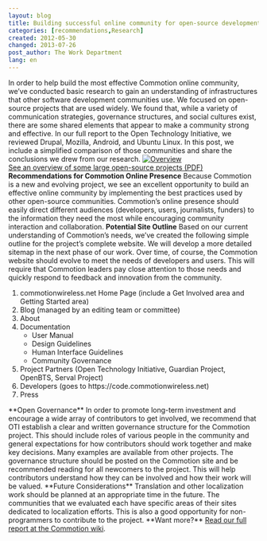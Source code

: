 ```yaml
---
layout: blog
title: Building successful online community for open-source development
categories: [recommendations,Research]
created: 2012-05-30
changed: 2013-07-26
post_author: The Work Department
lang: en
---
```

  In order to help build the most effective Commotion online community, we&rsquo;ve conducted basic research to gain an understanding of infrastructures that other software development communities use. We focused on open-source projects that are used widely. We found that, while a variety of communication strategies, governance structures, and social cultures exist, there are some shared elements that appear to make a community strong and effective.
 In our full report to the Open Technology Initiative, we reviewed Drupal, Mozilla, Android, and Ubuntu Linux. In this post, we include a simplified comparison of those communities and share the conclusions we drew from our research.
 <a href="https://code.commotionwireless.net/attachments/78/Overview%20of%20some%20large%20open-source%20projects.pdf"><img alt="Overview" src="https://blog.commotionwireless.net/sites/blog.commotionwireless.net/files/open%20source%20report%20matrix%20small.jpg" /></a><br /><a href="https://code.commotionwireless.net/attachments/78/Overview%20of%20some%20large%20open-source%20projects.pdf">See an overview of some large open-source projects (PDF)</a><br /> 
 **Recommendations for Commotion Online Presence**
 Because Commotion is a new and evolving project, we see an excellent opportunity to build an effective online community by implementing the best practices used by other open-source communities. Commotion&rsquo;s online presence should easily direct different audiences (developers, users, journalists, funders) to the information they need the most while encouraging community interaction and collaboration.
 **Potential Site Outline**
 Based on our current understanding of Commotion&rsquo;s needs, we&rsquo;ve created the following simple outline for the project&rsquo;s complete website. We will develop a more detailed sitemap in the next phase of our work. Over time, of course, the Commotion website should evolve to meet the needs of developers and users. This will require that Commotion leaders pay close attention to those needs and quickly respond to feedback and innovation from the community.
 <ol><li>commotionwireless.net Home Page (include a Get Involved area and Getting Started area)</li><li>Blog (managed by an editing team or committee)</li><li>About</li><li>Documentation<ul><li>User Manual</li><li>Design Guidelines</li><li>Human Interface Guidelines</li><li>Community Governance</li></ul></li><li>Project Partners (Open Technology Initiative, Guardian Project, OpenBTS, Serval Project)</li><li>Developers (goes to https://code.commotionwireless.net)</li><li>Press</li></ol>
 **Open Governance**
 In order to promote long-term investment and encourage a wide array of contributors to get involved, we recommend that OTI establish a clear and written governance structure for the Commotion project. This should include roles of various people in the community and general expectations for how contributors should work together and make key decisions. Many examples are available from other projects. The governance structure should be posted on the Commotion site and be recommended reading for all newcomers to the project. This will help contributors understand how they can be involved and how their work will be valued.
 **Future Considerations**
 Translation and other localization work should be planned at an appropriate time in the future. The communities that we evaluated each have specific areas of their sites dedicated to localization efforts. This is also a good opportunity for non-programmers to contribute to the project.
 **Want more?** <a href="https://code.commotionwireless.net/projects/knowledgebase/wiki/Report_-_Building_successful_online_community_for_open-source_development" target="blank">Read our full report at the Commotion wiki</a>.
